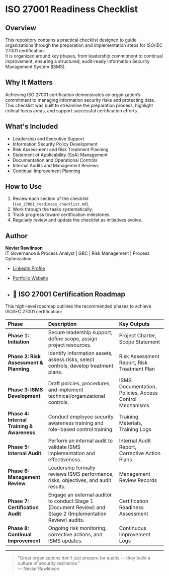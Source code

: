 # ISO 27001 Readiness Checklist

## Overview
This repository contains a practical checklist designed to guide organizations through the preparation and implementation steps for ISO/IEC 27001 certification.  
It is organized around key phases, from leadership commitment to continual improvement, ensuring a structured, audit-ready Information Security Management System (ISMS).

## Why It Matters
Achieving ISO 27001 certification demonstrates an organization’s commitment to managing information security risks and protecting data.  
This checklist was built to streamline the preparation process, highlight critical focus areas, and support successful certification efforts.

## What's Included
- Leadership and Executive Support
- Information Security Policy Development
- Risk Assessment and Risk Treatment Planning
- Statement of Applicability (SoA) Management
- Documentation and Operational Controls
- Internal Audits and Management Reviews
- Continual Improvement Planning

## How to Use
1. Review each section of the checklist (`iso_27001_readiness_checklist.md`).
2. Work through the tasks systematically.
3. Track progress toward certification milestones.
4. Regularly review and update the checklist as initiatives evolve.

## Author
**Neviar Rawlinson**  
IT Governance & Process Analyst | GRC | Risk Management | Process Optimization

- [LinkedIn Profile](https://www.linkedin.com/in/neviar-rawlinson-mba-itm-csm-23199616b/)
- [Portfolio Website](https://neviarrawlinson.github.io/)

- ## 📍 ISO 27001 Certification Roadmap

This high-level roadmap outlines the recommended phases to achieve ISO/IEC 27001 certification:

| Phase | Description | Key Outputs |
|:-----|:-------------|:------------|
| **Phase 1: Initiation** | Secure leadership support, define scope, assign project resources. | Project Charter, Scope Statement |
| **Phase 2: Risk Assessment & Planning** | Identify information assets, assess risks, select controls, develop treatment plans. | Risk Assessment Report, Risk Treatment Plan |
| **Phase 3: ISMS Development** | Draft policies, procedures, and implement technical/organizational controls. | ISMS Documentation, Policies, Access Control Mechanisms |
| **Phase 4: Internal Training & Awareness** | Conduct employee security awareness training and role-based control training. | Training Materials, Training Logs |
| **Phase 5: Internal Audit** | Perform an internal audit to validate ISMS implementation and effectiveness. | Internal Audit Report, Corrective Action Plans |
| **Phase 6: Management Review** | Leadership formally reviews ISMS performance, risks, objectives, and audit results. | Management Review Records |
| **Phase 7: Certification Audit** | Engage an external auditor to conduct Stage 1 (Document Review) and Stage 2 (Implementation Review) audits. | Certification Readiness Assessment |
| **Phase 8: Continual Improvement** | Ongoing risk monitoring, corrective actions, and ISMS updates. | Continuous Improvement Logs |

---

> "Great organizations don't just prepare for audits — they build a culture of security resilience."  
> — Neviar Rawlinson

